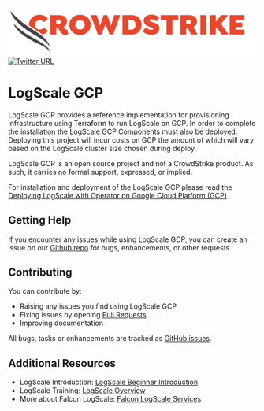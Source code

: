 ![CrowdStrike Falcon](https://raw.githubusercontent.com/CrowdStrike/falconpy/main/docs/asset/cs-logo.png) [![Twitter URL](https://img.shields.io/twitter/url?label=Follow%20%40CrowdStrike&style=social&url=https%3A%2F%2Ftwitter.com%2FCrowdStrike)](https://twitter.com/CrowdStrike)<br/>

# LogScale GCP
LogScale GCP provides a reference implementation for provisioning infrastructure using Terraform to run LogScale on GCP. In order to complete the installation the [LogScale GCP Components](https://github.com/CrowdStrike/logscale-gcp-components) must also be deployed. Deploying this project will incur costs on GCP the amount of which will vary based on the LogScale cluster size chosen during deploy.



LogScale GCP is an open source project and not a CrowdStrike product. As such, it carries no formal support, expressed, or implied.


For installation and deployment of the LogScale GCP please read the [Deploying LogScale with Operator on Google Cloud Platform (GCP)](https://library.humio.com/falcon-logscale-self-hosted-1.131/installation-containers-kubernetes-gcp-install.html#installation-gcp-ref-arch-refarch). 

## Getting Help
If you encounter any issues while using LogScale GCP, you can create an issue on our [Github repo](https://github.com/CrowdStrike/logscale-gcp) for bugs, enhancements, or other requests.

## Contributing
You can contribute by:

* Raising any issues you find using LogScale GCP
* Fixing issues by opening [Pull Requests](https://github.com/CrowdStrike/logscale-gcp/pulls)
* Improving documentation

All bugs, tasks or enhancements are tracked as [GitHub issues](https://github.com/CrowdStrike/logscale-gcp/issues).

## Additional Resources
 - LogScale Introduction: [LogScale Beginner Introduction](https://library.humio.com/training/training-getting-started.html)
 - LogScale Training: [LogScale Overview](https://library.humio.com/training/training-fc.html)
 - More about Falcon LogScale: [Falcon LogScale Services](https://www.crowdstrike.com/services/falcon-logscale/)
